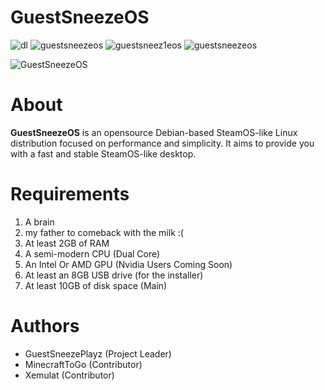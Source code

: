 # GuestSneezeOS
![dl](https://img.shields.io/github/downloads/GuestSneezeOS-Official/GuestSneezeOS/total?style=flat-square) ![guestsneezeos](https://github.com/GuestSneezeOS-Official/GuestSneezeOS/assets/163439609/b5e4a779-830f-4208-9e9b-1858a7b9ab87) ![guestsneez1eos](https://github.com/GuestSneezeOS-Official/GuestSneezeOS/assets/163439609/bde98b36-dd0b-4739-a7c1-102c1ae82094) ![guestsneezeos](https://github.com/GuestSneezeOS-Official/GuestSneezeOS/assets/163439609/7b247781-7b42-4672-a584-4250ae4157fa)



![GuestSneezeOS](https://github.com/GuestSneezeOS-Official/GuestSneezeOS/assets/163439609/919e711f-a488-4b35-9581-5792b88a95f4)

# About
**GuestSneezeOS** is an opensource Debian-based SteamOS-like Linux distribution focused on performance and simplicity. It aims to provide you with a fast and stable SteamOS-like desktop.

# Requirements
1. A brain
2. my father to comeback with the milk :(
3. At least 2GB of RAM
4. A semi-modern CPU (Dual Core)
5. An Intel Or AMD GPU (Nvidia Users Coming Soon)
6. At least an 8GB USB drive (for the installer)
7. At least 10GB of disk space (Main)

# Authors
- GuestSneezePlayz (Project Leader)
- MinecraftToGo (Contributor)
- Xemulat (Contributor)
